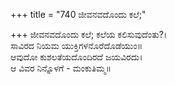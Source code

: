 +++
title = "740 ಜೀವನವದೊಂದು ಕಲೆ;"

+++
ಜೀವನವದೊಂದು ಕಲೆ; ಕಲೆಯ ಕಲಿಸುವುದೆಂತು?।  
ಸಾವಿರದ ನಿಯಮ ಯುಕ್ತಿಗಳನೊರೆದೊಡೆಯುಂ॥  
ಆವುದೋ ಕುಶಲತೆಯದೊಂದಿರದೆ ಜಯವಿರದು।  
ಆ ವಿವರ ನಿನ್ನೊಳಗೆ - ಮಂಕುತಿಮ್ಮ॥  

